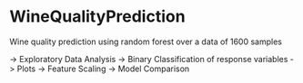 # WineQualityPrediction
Wine quality prediction using random forest over a data of 1600 samples

-> Exploratory Data Analysis
-> Binary Classification of response variables
-> Plots
-> Feature Scaling
-> Model Comparison

